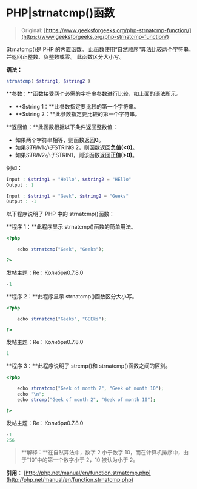 # PHP|strnatcmp()函数

> Original: [https://www.geeksforgeeks.org/php-strnatcmp-function/](https://www.geeksforgeeks.org/php-strnatcmp-function/)

Strnatcmp()是 PHP 的内置函数。 此函数使用“自然顺序”算法比较两个字符串，并返回正整数、负整数或零。 此函数区分大小写。

**语法：**

```php
strnatcmp( $string1, $string2 )
```

**参数：**函数接受两个必需的字符串参数进行比较，如上面的语法所示。

*   **$string 1：**此参数指定要比较的第一个字符串。
*   **$string 2：**此参数指定要比较的第一个字符串。

**返回值：**此函数根据以下条件返回整数值：

*   如果两个字符串相等，则函数返回**0**。
*   如果$STRIN1 小于$STRING 2，则函数返回**负值(<0)**。
*   如果$STRIN2 小于$STRIN1，则该函数返回**正值(>0)**。

例如：

```php
Input : $string1 = "Hello", $string2 = "HEllo"
Output : 1

Input : $string1 = "Geek", $string2 = "Geeks"
Output : -1

```

以下程序说明了 PHP 中的 strnatcmp()函数：

**程序 1：**此程序显示 strnatcmp()函数的简单用法。

```php
<?php

    echo strnatcmp("Geek", "Geeks");

?>
```

发帖主题：Re：Колибри0.7.8.0

```php
-1
```

**程序 2：**此程序显示 strnatcmp()函数区分大小写。

```php
<?php

    echo strnatcmp("Geeks", "GEEks");

?>
```

发帖主题：Re：Колибри0.7.8.0

```php
1
```

**程序 3：**此程序说明了 strcmp()和 strnatcmp()函数之间的区别。

```php
<?php

    echo strnatcmp("Geek of month 2", "Geek of month 10");
    echo "\n";
    echo strcmp("Geek of month 2", "Geek of month 10");

?>
```

发帖主题：Re：Колибри0.7.8.0

```php
-1
256
```

> **解释：**在自然算法中，数字 2 小于数字 10，而在计算机排序中，由于“10”中的第一个数字小于 2，10 被认为小于 2。

**引用：**
[http://php.net/manual/en/function.strnatcmp.php](http://php.net/manual/en/function.strnatcmp.php)